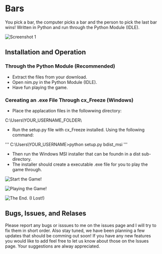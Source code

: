# Bars
You pick a bar, the computer picks a bar and the person to pick the last bar wins!
Written in Python and run through the Python Module (IDLE).

![Screenshot 1](https://raw.githubusercontent.com/willtheorangeguy/Bars/master/Screenshot.JPG)

## Installation and Operation

### Through the Python Module (Recommended)
- Extract the files from your download.
- Open nim.py in the Python Module (IDLE).
- Have fun playing the game.
 
### Cereating an .exe File Through cx_Freeze (Windows)
- Place the applacation files in the followwing directory:

 C:\Users\YOUR_USERNAME_FOLDER\

- Run the setup.py file with cx_Freeze installed. Using the following command:

 '''
C:\Users\YOUR_USERNAME>python setup.py bdist_msi
 '''
 
- Then run the Windows MSI installer that can be foundn in a dist sub-directory.
- The installer should create a executable .exe file for you to play the game through.

![Start the Game!](https://raw.githubusercontent.com/willtheorangeguy/Bars/master/Screenshot2.PNG)

![Playing the Game!](https://raw.githubusercontent.com/willtheorangeguy/Bars/master/Screenshot%20-%20Playing.PNG)

![The End. (I Lost!)](https://raw.githubusercontent.com/willtheorangeguy/Bars/master/Screenshot-%20End%20(Lost).PNG)


## Bugs, Issues, and Relases

Please report any bugs or isssues to me on the issues page and I will try to fix them in short order.
Also stay tuned, we have been planning a few updates that should be comming out soon!
If you have any new features you would like to add feel free to let us know about those on the Issues page. Your suggestions are alway appreciated.
